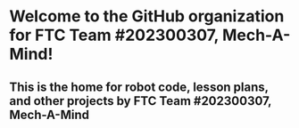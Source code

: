 # Welcome to the GitHub organization for FTC Team #202300307, Mech-A-Mind!

## This is the home for robot code, lesson plans, and other projects by FTC Team #202300307, Mech-A-Mind
